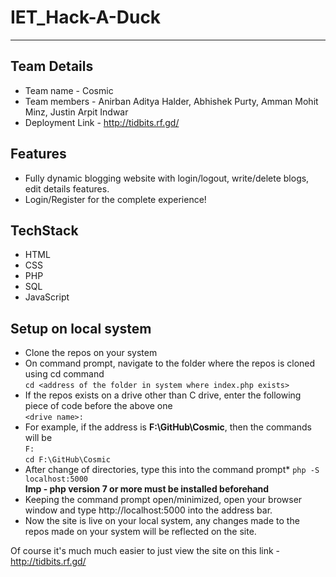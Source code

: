 # IET_Hack-A-Duck
____
## Team Details
* Team name - Cosmic
* Team members - Anirban Aditya Halder, Abhishek Purty, Amman Mohit Minz, Justin Arpit Indwar
* Deployment Link - http://tidbits.rf.gd/
## Features
* Fully dynamic blogging website with login/logout, write/delete blogs, edit details features.
* Login/Register for the complete experience!
## TechStack
* HTML
* CSS
* PHP
* SQL
* JavaScript
## Setup on local system
* Clone the repos on your system
* On command prompt, navigate to the folder where the repos is cloned using cd command <br>
  ```cd <address of the folder in system where index.php exists>```
* If the repos exists on a drive other than C drive, enter the following piece of code before the above one <br>
  ```<drive name>:```
* For example, if the address is **F:\GitHub\Cosmic**, then the commands will be <br>
  ```F:``` <br>
  ```cd F:\GitHub\Cosmic```
* After change of directories, type this into the command prompt*
  ```php -S localhost:5000```<br>
  **Imp - php version 7 or more must be installed beforehand**
* Keeping the command prompt open/minimized, open your browser window and type http://localhost:5000 into the address bar.
* Now the site is live on your local system, any changes made to the repos made on your system will be reflected on the site.

Of course it's much much easier to just view the site on this link - http://tidbits.rf.gd/
